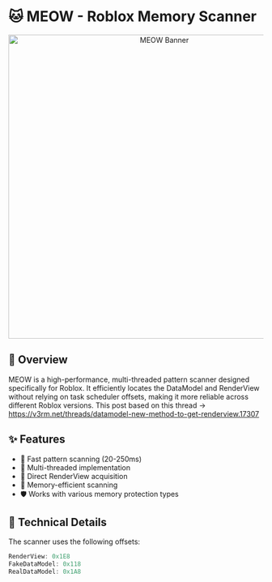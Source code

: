 # 🐱 MEOW - Roblox Memory Scanner

<p align="center">
  <img src="https://your-banner-image-url-here.png" alt="MEOW Banner" width="600"/>
</p>

## 🌟 Overview

MEOW is a high-performance, multi-threaded pattern scanner designed specifically for Roblox. It efficiently locates the DataModel and RenderView without relying on task scheduler offsets, making it more reliable across different Roblox versions.
This post based on this thread -> https://v3rm.net/threads/datamodel-new-method-to-get-renderview.17307
## ✨ Features

- 🚀 Fast pattern scanning (20-250ms)
- 🧵 Multi-threaded implementation
- 🎯 Direct RenderView acquisition
- 💾 Memory-efficient scanning
- 🛡️ Works with various memory protection types

## 🔧 Technical Details

The scanner uses the following offsets:
```cpp
RenderView: 0x1E8
FakeDataModel: 0x118
RealDataModel: 0x1A8
```
